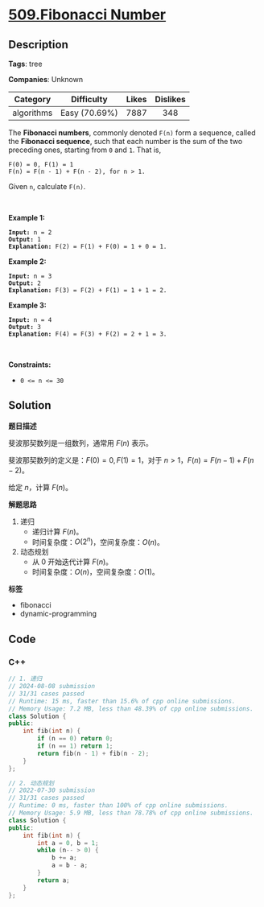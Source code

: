 # [509.Fibonacci Number](https://leetcode.com/problems/fibonacci-number/description/)

## Description

**Tags**: tree

**Companies**: Unknown

|  Category  |  Difficulty   | Likes | Dislikes |
| :--------: | :-----------: | :---: | :------: |
| algorithms | Easy (70.69%) | 7887  |   348    |

<p>The <b>Fibonacci numbers</b>, commonly denoted <code>F(n)</code> form a sequence, called the <b>Fibonacci sequence</b>, such that each number is the sum of the two preceding ones, starting from <code>0</code> and <code>1</code>. That is,</p>
<pre><code>F(0) = 0, F(1) = 1
F(n) = F(n - 1) + F(n - 2), for n &gt; 1.</code></pre>
<p>Given <code>n</code>, calculate <code>F(n)</code>.</p>
<p>&nbsp;</p>
<p><strong class="example">Example 1:</strong></p>
<pre><code><strong>Input:</strong> n = 2
<strong>Output:</strong> 1
<strong>Explanation:</strong> F(2) = F(1) + F(0) = 1 + 0 = 1.</code></pre>
<p><strong class="example">Example 2:</strong></p>
<pre><code><strong>Input:</strong> n = 3
<strong>Output:</strong> 2
<strong>Explanation:</strong> F(3) = F(2) + F(1) = 1 + 1 = 2.</code></pre>
<p><strong class="example">Example 3:</strong></p>
<pre><code><strong>Input:</strong> n = 4
<strong>Output:</strong> 3
<strong>Explanation:</strong> F(4) = F(3) + F(2) = 2 + 1 = 3.</code></pre>
<p>&nbsp;</p>
<p><strong>Constraints:</strong></p>
<ul>
  <li><code>0 &lt;= n &lt;= 30</code></li>
</ul>

## Solution

**题目描述**

斐波那契数列是一组数列，通常用 $F(n)$ 表示。

斐波那契数列的定义是：$F(0) = 0, F(1) = 1$，对于 $n > 1$，$F(n) = F(n - 1) + F(n - 2)$。

给定 $n$，计算 $F(n)$。

**解题思路**

1. 递归
   - 递归计算 $F(n)$。
   - 时间复杂度：$O(2^n)$，空间复杂度：$O(n)$。
2. 动态规划
   - 从 $0$ 开始迭代计算 $F(n)$。
   - 时间复杂度：$O(n)$，空间复杂度：$O(1)$。

**标签**

- fibonacci
- dynamic-programming

<!-- code start -->
## Code

### C++

```cpp
// 1. 递归
// 2024-08-08 submission
// 31/31 cases passed
// Runtime: 15 ms, faster than 15.6% of cpp online submissions.
// Memory Usage: 7.2 MB, less than 48.39% of cpp online submissions.
class Solution {
public:
    int fib(int n) {
        if (n == 0) return 0;
        if (n == 1) return 1;
        return fib(n - 1) + fib(n - 2);
    }
};
```

```cpp
// 2. 动态规划
// 2022-07-30 submission
// 31/31 cases passed
// Runtime: 0 ms, faster than 100% of cpp online submissions.
// Memory Usage: 5.9 MB, less than 78.78% of cpp online submissions.
class Solution {
public:
    int fib(int n) {
        int a = 0, b = 1;
        while (n-- > 0) {
            b += a;
            a = b - a;
        }
        return a;
    }
};
```

<!-- code end -->
